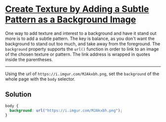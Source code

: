 # [Create Texture by Adding a Subtle Pattern as a Background Image](https://learn.freecodecamp.org/responsive-web-design/applied-visual-design/create-texture-by-adding-a-subtle-pattern-as-a-background-image)

One way to add texture and interest to a background and have it stand out more is to add a subtle pattern. The key is balance, as you don't want the background to stand out too much, and take away from the foreground. The `background` property supports the `url()` function in order to link to an image of the chosen texture or pattern. The link address is wrapped in quotes inside the parentheses.

---

Using the url of `https://i.imgur.com/MJAkxbh.png`, set the `background` of the whole page with the `body` selector.

## Solution

```css
body {
  background: url("https://i.imgur.com/MJAkxbh.png");
}
```